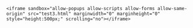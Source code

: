   <div class="index">

    <iframe sandbox="allow-popups allow-scripts allow-forms allow-same-origin" src="test3.html" marginwidth="0" marginheight="0" style="height:500px;" scrolling="no"></iframe>
  </div>
  
<div class="frame">
  
<script src="//code.jquery.com/jquery.js"></script>
<style>

.node {
  cursor: pointer;
}

.node circle {
  fill: #fff;
  stroke: steelblue;
  stroke-width: 1.5px;
}

.node text {
  font: 10px sans-serif;
}

.link {
  fill: none;
  stroke: #ccc;
  stroke-width: 1.5px;
}

</style>

<div id='d3div'></div>

<script src="//d3js.org/d3.v3.min.js"></script>
<script>

var width = $("#d3div").width(),
    height = 500;

var color = d3.scale.category20();

var force = d3.layout.force()
    .charge(-120)
    .linkDistance(30)
    .size([width, height]);

var svg = d3.select("#d3div").append("svg")
    .attr("width", width)
    .attr("height", height);

var tree = d3.layout.tree()
    .size([height, width]);

var diagonal = d3.svg.diagonal()
    .projection(function(d) { return [d.y, d.x]; });

d3.json("flare.json", function(error, flare) {
  if (error) throw error;

  root = flare;
  root.x0 = height / 2;
  root.y0 = 0;

  function collapse(d) {
    if (d.children) {
      d._children = d.children;
      d._children.forEach(collapse);
      d.children = null;
    }
  }

  root.children.forEach(collapse);
  update(root);
});

d3.select(self.frameElement).style("height", "800px");

function update(source) {

  // Compute the new tree layout.
  var nodes = tree.nodes(root).reverse(),
      links = tree.links(nodes);

  // Normalize for fixed-depth.
  nodes.forEach(function(d) { d.y = d.depth * 180; });

  // Update the nodes…
  var node = svg.selectAll("g.node")
      .data(nodes, function(d) { return d.id || (d.id = ++i); });

  // Enter any new nodes at the parent's previous position.
  var nodeEnter = node.enter().append("g")
      .attr("class", "node")
      .attr("transform", function(d) { return "translate(" + source.y0 + "," + source.x0 + ")"; })
      .on("click", click);

  nodeEnter.append("circle")
      .attr("r", 1e-6)
      .style("fill", function(d) { return d._children ? "lightsteelblue" : "#fff"; });

<style>
.node rect {
  cursor: pointer;
  fill: #fff;
  fill-opacity: 0.5;
  stroke: #3182bd;
  stroke-width: 1.5px;
}
.node text {
  font: 10px sans-serif;
  pointer-events: none;
}
.link {
  fill: none;
  stroke: #9ecae1;
  stroke-width: 1.5px;
}
</style>
<body>
<script src="https://d3js.org/d3.v4.min.js"></script>
<script>
var margin = {top: 30, right: 20, bottom: 30, left: 20},
    width = 960,
    barHeight = 20,
    barWidth = (width - margin.left - margin.right) * 0.8;
var i = 0,
<style>

.node {
  cursor: pointer;
}

.node circle {
  fill: #fff;
  stroke: steelblue;
  stroke-width: 1.5px;
}

.node text {
  font: 10px sans-serif;
}

.link {
  fill: none;
  stroke: #ccc;
  stroke-width: 1.5px;
}

</style>
<body>
<script src="//d3js.org/d3.v3.min.js"></script>
<script>

var margin = {top: 20, right: 120, bottom: 20, left: 120},
    width = 960 - margin.right - margin.left,
    height = 800 - margin.top - margin.bottom;

var i = 0,
    duration = 750,
    root;

var tree = d3.layout.tree()
    .size([height, width]);

var diagonal = d3.svg.diagonal()
    .projection(function(d) { return [d.y, d.x]; });

var svg = d3.select("body").append("svg")
    .attr("width", width + margin.right + margin.left)
    .attr("height", height + margin.top + margin.bottom)
  .append("g")
    .attr("transform", "translate(" + margin.left + "," + margin.top + ")");

d3.json("flare.json", function(error, flare) {
  if (error) throw error;

  root = flare;
  root.x0 = height / 2;
  root.y0 = 0;

  function collapse(d) {
    if (d.children) {
      d._children = d.children;
      d._children.forEach(collapse);
      d.children = null;
    }
  }

  root.children.forEach(collapse);
  update(root);
});

d3.select(self.frameElement).style("height", "800px");

function update(source) {

  // Compute the new tree layout.
  var nodes = tree.nodes(root).reverse(),
      links = tree.links(nodes);

  // Normalize for fixed-depth.
  nodes.forEach(function(d) { d.y = d.depth * 180; });

  // Update the nodes…
  var node = svg.selectAll("g.node")
      .data(nodes, function(d) { return d.id || (d.id = ++i); });

  // Enter any new nodes at the parent's previous position.
  var nodeEnter = node.enter().append("g")
      .attr("class", "node")
      .attr("transform", function(d) { return "translate(" + source.y0 + "," + source.x0 + ")"; })
      .on("click", click);

  nodeEnter.append("circle")
      .attr("r", 1e-6)
      .style("fill", function(d) { return d._children ? "lightsteelblue" : "#fff"; });

  nodeEnter.append("text")
      .attr("x", function(d) { return d.children || d._children ? -10 : 10; })
      .attr("dy", ".35em")
      .attr("text-anchor", function(d) { return d.children || d._children ? "end" : "start"; })
      .text(function(d) { return d.name; })
      .style("fill-opacity", 1e-6);

  // Transition nodes to their new position.
  var nodeUpdate = node.transition()
      .duration(duration)
      .attr("transform", function(d) { return "translate(" + d.y + "," + d.x + ")"; });

  nodeUpdate.select("circle")
      .attr("r", 4.5)
      .style("fill", function(d) { return d._children ? "lightsteelblue" : "#fff"; });

  nodeUpdate.select("text")
      .style("fill-opacity", 1);

  // Transition exiting nodes to the parent's new position.
  var nodeExit = node.exit().transition()
      .duration(duration)
      .attr("transform", function(d) { return "translate(" + source.y + "," + source.x + ")"; })
      .remove();

  nodeExit.select("circle")
      .attr("r", 1e-6);

  nodeExit.select("text")
      .style("fill-opacity", 1e-6);

  // Update the links…
  var link = svg.selectAll("path.link")
      .data(links, function(d) { return d.target.id; });

  // Enter any new links at the parent's previous position.
  link.enter().insert("path", "g")
      .attr("class", "link")
      .attr("d", function(d) {
        var o = {x: source.x0, y: source.y0};
        return diagonal({source: o, target: o});
      });

  // Transition links to their new position.
  link.transition()
      .duration(duration)
      .attr("d", diagonal);

  // Transition exiting nodes to the parent's new position.
  link.exit().transition()
      .duration(duration)
      .attr("d", function(d) {
        var o = {x: source.x, y: source.y};
        return diagonal({source: o, target: o});
      })
      .remove();

  // Stash the old positions for transition.
  nodes.forEach(function(d) {
    d.x0 = d.x;
    d.y0 = d.y;
  });
}

// Toggle children on click.
function click(d) {
  if (d.children) {
    d._children = d.children;
    d.children = null;
  } else {
    d.children = d._children;
    d._children = null;
  }
  update(d);
}

</script>
</div>
